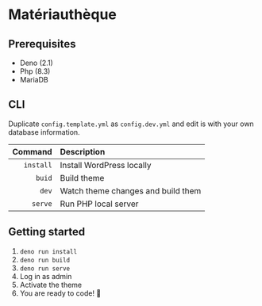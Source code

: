 # Matériauthèque

## Prerequisites

* Deno (2.1)
* Php (8.3)
* MariaDB

## CLI

Duplicate `config.template.yml` as `config.dev.yml` and edit is with your own database information.

| Command   | Description                           |
|-:         |:-                                     |
| `install` | Install WordPress locally             |
| `buid`    | Build theme                           |
| `dev`     | Watch theme changes and build them    |
| `serve`   | Run PHP local server                  |

## Getting started

1. `deno run install`
2. `deno run build`
3. `deno run serve`
4. Log in as admin
5. Activate the theme
6. You are ready to code! 🚀
